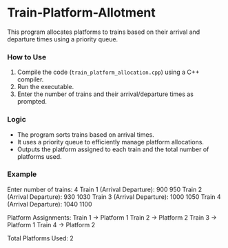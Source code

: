 # Train-Platform-Allotment

This program allocates platforms to trains based on their arrival and departure times using a priority queue.

### How to Use
1. Compile the code (`train_platform_allocation.cpp`) using a C++ compiler.
2. Run the executable.
3. Enter the number of trains and their arrival/departure times as prompted.

### Logic
- The program sorts trains based on arrival times.
- It uses a priority queue to efficiently manage platform allocations.
- Outputs the platform assigned to each train and the total number of platforms used.

### Example
Enter number of trains: 4
Train 1 (Arrival Departure): 900 950
Train 2 (Arrival Departure): 930 1030
Train 3 (Arrival Departure): 1000 1050
Train 4 (Arrival Departure): 1040 1100

Platform Assignments:
Train 1 -> Platform 1
Train 2 -> Platform 2
Train 3 -> Platform 1
Train 4 -> Platform 2

Total Platforms Used: 2

